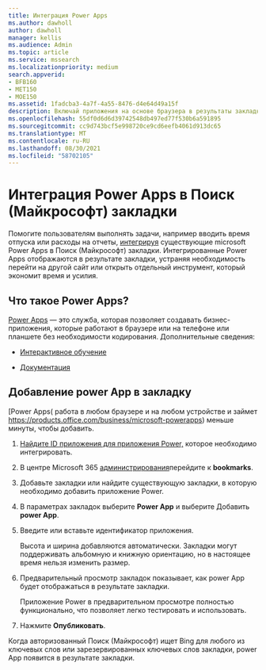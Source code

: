 ```yaml
---
title: Интеграция Power Apps
ms.author: dawholl
author: dawholl
manager: kellis
ms.audience: Admin
ms.topic: article
ms.service: mssearch
ms.localizationpriority: medium
search.appverid:
- BFB160
- MET150
- MOE150
ms.assetid: 1fadcba3-4a7f-4a55-8476-d4e64d49a15f
description: Включай приложения на основе браузера в результаты закладки для Поиск (Майкрософт)
ms.openlocfilehash: 55df0d6d6d39742548db497ed77f530b6a591895
ms.sourcegitcommit: cc9d743bcf5e998720ce9cd6eefb4061d913dc65
ms.translationtype: MT
ms.contentlocale: ru-RU
ms.lasthandoff: 08/30/2021
ms.locfileid: "58702105"
---
```

# <a name="integrate-power-apps-in-microsoft-search-bookmarks"></a>Интеграция Power Apps в Поиск (Майкрософт) закладки
   
Помогите пользователям выполнять задачи, например вводить время отпуска или расходы на отчеты, [интегрируя](https://products.office.com/business/microsoft-powerapps) существующие microsoft Power Apps в Поиск (Майкрософт) закладки. Интегрированные Power Apps отображаются в результате закладки, устраняя необходимость перейти на другой сайт или открыть отдельный инструмент, который экономит время и усилия.
  
## <a name="what-are-power-apps"></a>Что такое Power Apps?

[Power Apps](https://products.office.com/business/microsoft-powerapps) — это служба, которая позволяет создавать бизнес-приложения, которые работают в браузере или на телефоне или планшете без необходимости кодирования. Дополнительные сведения:
  
- [Интерактивное обучение](/learn/browse/?products=powerapps)
    
- [Документация](/powerapps/)
    
## <a name="add-a-power-app-to-a-bookmark"></a>Добавление power App в закладку

[Power Apps( работа в любом браузере и на любом устройстве и займет https://products.office.com/business/microsoft-powerapps) меньше минуты, чтобы добавить.
  
1. [Найдите ID приложения для приложения Power,](/powerapps/maker/canvas-apps/get-sessionid#get-an-app-id) которое необходимо интегрировать.
    
2. В центре Microsoft 365 [администрирования](https://admin.microsoft.com)перейдите к **bookmarks**.
    
3. Добавьте закладки или найдите существующую закладки, в которую необходимо добавить приложение Power.
    
4. В параметрах закладок выберите **Power App** и выберите Добавить **power App**.
    
5. Введите или вставьте идентификатор приложения.
    
    Высота и ширина добавляются автоматически. Закладки могут поддерживать альбомную и книжную ориентацию, но в настоящее время нельзя изменить размер.
    
6. Предварительный просмотр закладок показывает, как power App будет отображаться в результате закладки.
    
    Приложение Power в предварительном просмотре полностью функционально, что позволяет легко тестировать и использовать.
    
7. Нажмите **Опубликовать**.
    
Когда авторизованный Поиск (Майкрософт) ищет [](https://Bing.com) Bing для любого из ключевых слов или зарезервированных ключевых слов закладки, power App появится в результате закладки.